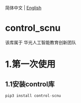 简体中文 | [English](README_en.md)

# control_scnu
该库属于 华光人工智能教育创新团队
# 1.第一次使用
## 1.1安装control库
```python
pip3 install control-scnu
```
